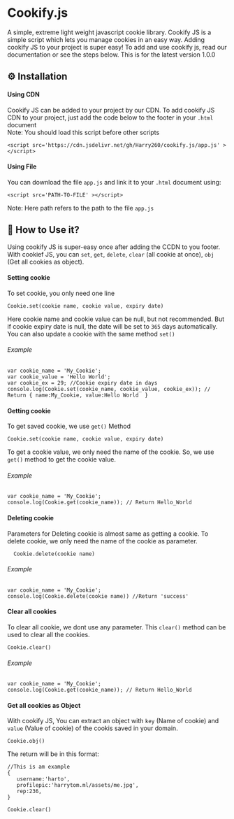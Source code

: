 # Cookify.js
A simple, extreme light weight javascript cookie library. Cookify JS is a simple script which lets you manage cookies in an easy way. Adding cookify JS to your project is super easy! To add and use cookify js, read our documentation or see the steps below. This is for the latest version 1.0.0

## ⚙️ Installation

#### Using CDN

Cookify JS can be added to your project by our CDN. To add cookify JS CDN to your project, just add the code below to the footer in your `.html` document
<br>Note: You should load this script before other scripts
```
<script src='https://cdn.jsdelivr.net/gh/Harry260/cookify.js/app.js' ></script>
```
#### Using File
You can download the file `app.js` and link it to your `.html` document using:<br>
```
<script src='PATH-TO-FILE' ></script>
```
Note: Here path refers to the path to the file `app.js`
<br>
## 🤔 How to Use it?
Using cookify JS is super-easy once after adding the CCDN to you footer. With cookief JS, you can `set`, `get`, `delete`, `clear` (all cookie at once),  `obj` (Get all cookies as object).

#### Setting cookie
To set cookie, you only need one line
```
Cookie.set(cookie name, cookie value, expiry date)
```

Here cookie name and cookie value can be null, but not recommended. But if cookie expiry date is null, the date will be set to `365` days automatically. You can also update a cookie with the same method `set()`

###### Example
```
var cookie_name = 'My_Cookie';
var cookie_value = 'Hello World';
var cookie_ex = 29; //Cookie expiry date in days
console.log(Cookie.set(cookie_name, cookie_value, cookie_ex)); // Return { name:My_Cookie, value:Hello World  }
```

#### Getting cookie
To get saved cookie, we use `get()` Method
```
Cookie.set(cookie name, cookie value, expiry date)
```

To get a cookie value, we only need the name of the cookie. So, we use `get()` method to get the cookie value.

###### Example
```
var cookie_name = 'My_Cookie';
console.log(Cookie.get(cookie_name)); // Return Hello_World
```

#### Deleting cookie
Parameters for Deleting cookie is almost same as getting a cookie.
To delete cookie, we only need the name of the cookie as parameter. 

```
  Cookie.delete(cookie name)
```

###### Example
```
var cookie_name = 'My_Cookie';
console.log(Cookie.delete(cookie name)) //Return 'success'
```

#### Clear all cookies
To clear all cookie, we dont use any parameter. This `clear()` method can be used to clear all the cookies.
```
Cookie.clear()
```

###### Example
```
var cookie_name = 'My_Cookie';
console.log(Cookie.get(cookie_name)); // Return Hello_World
```


#### Get all cookies as Object
With cookify JS, You can extract an object with `key` (Name of cookie) and `value` (Value of cookie) of the cookis saved in your domain.<br>

```
Cookie.obj()
```

The return will be in this format:
```
//This is am example
{
   username:'harto',
   profilepic:'harrytom.ml/assets/me.jpg',
   rep:236,
}
```

```
Cookie.clear()
```
